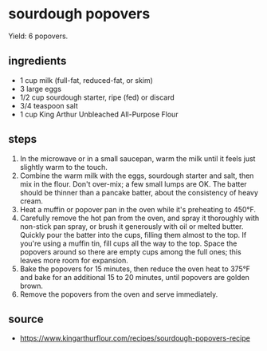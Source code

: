 # sourdough popovers

Yield: 6 popovers.

## ingredients

- 1 cup milk (full-fat, reduced-fat, or skim)
- 3 large eggs
- 1/2 cup sourdough starter, ripe (fed) or discard
- 3/4 teaspoon salt
- 1 cup King Arthur Unbleached All-Purpose Flour

## steps

1. In the microwave or in a small saucepan, warm the milk until it feels just slightly warm to the touch.
1. Combine the warm milk with the eggs, sourdough starter and salt, then mix in the flour. Don't over-mix; a few small lumps are OK. The batter should be thinner than a pancake batter, about the consistency of heavy cream.
1. Heat a muffin or popover pan in the oven while it's preheating to 450°F.
1. Carefully remove the hot pan from the oven, and spray it thoroughly with non-stick pan spray, or brush it generously with oil or melted butter. Quickly pour the batter into the cups, filling them almost to the top. If you're using a muffin tin, fill cups all the way to the top. Space the popovers around so there are empty cups among the full ones; this leaves more room for expansion.
1. Bake the popovers for 15 minutes, then reduce the oven heat to 375°F and bake for an additional 15 to 20 minutes, until popovers are golden brown.
1. Remove the popovers from the oven and serve immediately.

## source

- <https://www.kingarthurflour.com/recipes/sourdough-popovers-recipe>
